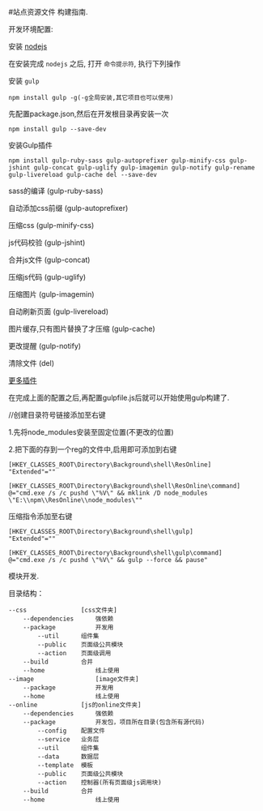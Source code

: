 #站点资源文件 构建指南.

开发环境配置:

安装 [nodejs](http://nodejs.org)

在安装完成 `nodejs` 之后, 打开 `命令提示符`, 执行下列操作

安装 `gulp`
```
npm install gulp -g(-g全局安装,其它项目也可以使用)
```

先配置package.json,然后在开发根目录再安装一次
```
npm install gulp --save-dev
```

安装Gulp插件
```
npm install gulp-ruby-sass gulp-autoprefixer gulp-minify-css gulp-jshint gulp-concat gulp-uglify gulp-imagemin gulp-notify gulp-rename gulp-livereload gulp-cache del --save-dev
```

sass的编译 (gulp-ruby-sass)

自动添加css前缀 (gulp-autoprefixer)

压缩css (gulp-minify-css)

js代码校验 (gulp-jshint)

合并js文件 (gulp-concat)

压缩js代码 (gulp-uglify)

压缩图片 (gulp-imagemin)

自动刷新页面 (gulp-livereload)

图片缓存,只有图片替换了才压缩 (gulp-cache)

更改提醒 (gulp-notify)

清除文件 (del)

[更多插件](http://gulpjs.com/plugins/)


在完成上面的配置之后,再配置gulpfile.js后就可以开始使用gulp构建了.

//创建目录符号链接添加至右键

1.先将node_modules安装至固定位置(不更改的位置)

2.把下面的存到一个reg的文件中,启用即可添加到右键
```
[HKEY_CLASSES_ROOT\Directory\Background\shell\ResOnline]
"Extended"=""
```

```
[HKEY_CLASSES_ROOT\Directory\Background\shell\ResOnline\command]
@="cmd.exe /s /c pushd \"%V\" && mklink /D node_modules \"E:\\npm\\ResOnline\\node_modules\""
```

压缩指令添加至右键
```
[HKEY_CLASSES_ROOT\Directory\Background\shell\gulp]
"Extended"=""
```
```
[HKEY_CLASSES_ROOT\Directory\Background\shell\gulp\command]
@="cmd.exe /s /c pushd \"%V\" && gulp --force && pause"
```


模块开发.

目录结构：
```
--css			    [css文件夹]
	--dependencies		强依赖
	--package     		开发用
		--util 		组件集
		--public	页面级公共模块
		--action	页面级调用
	--build			合并
	--home        		线上使用
--image		      	    [image文件夹]
	--package     		开发用
	--home        		线上使用
--online		    [js的online文件夹]
	--dependencies		强依赖
	--package	    	开发包，项目所在目录(包含所有源代码)
		--config	配置文件
		--service	业务层
		--util		组件集
		--data		数据层
		--template	模板
		--public	页面级公共模块
		--action	控制器(所有页面级js调用块)
	--build			合并
	--home        		线上使用
```
